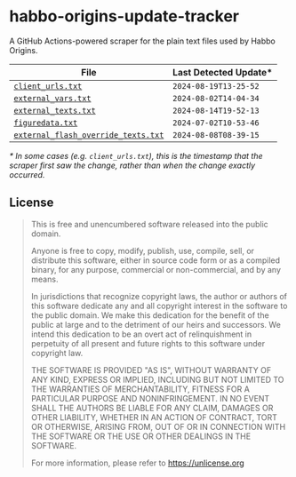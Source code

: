 # habbo-origins-update-tracker

A GitHub Actions-powered scraper for the plain text files used by Habbo
Origins.

| File                                                                                                                                     | Last Detected Update* |
|------------------------------------------------------------------------------------------------------------------------------------------|-----------------------|
| [`client_urls.txt`](https://github.com/branw/habbo-origins-update-tracker/blob/main/client_urls.txt)                                     | `2024-08-19T13-25-52` |
| [`external_vars.txt`](https://github.com/branw/habbo-origins-update-tracker/blob/main/external_vars.txt)                                 | `2024-08-02T14-04-34` |
| [`external_texts.txt`](https://github.com/branw/habbo-origins-update-tracker/blob/main/external_texts.txt)                               | `2024-08-14T19-52-13` |
| [`figuredata.txt`](https://github.com/branw/habbo-origins-update-tracker/blob/main/figuredata.txt)                                       | `2024-07-02T10-53-46` |
| [`external_flash_override_texts.txt`](https://github.com/branw/habbo-origins-update-tracker/blob/main/external_flash_override_texts.txt) | `2024-08-08T08-39-15` |

_* In some cases (e.g. `client_urls.txt`), this is the timestamp that the
scraper first saw the change, rather than when the change exactly occurred._

## License

> This is free and unencumbered software released into the public domain.
> 
> Anyone is free to copy, modify, publish, use, compile, sell, or
> distribute this software, either in source code form or as a compiled
> binary, for any purpose, commercial or non-commercial, and by any
> means.
> 
> In jurisdictions that recognize copyright laws, the author or authors
> of this software dedicate any and all copyright interest in the
> software to the public domain. We make this dedication for the benefit
> of the public at large and to the detriment of our heirs and
> successors. We intend this dedication to be an overt act of
> relinquishment in perpetuity of all present and future rights to this
> software under copyright law.
> 
> THE SOFTWARE IS PROVIDED "AS IS", WITHOUT WARRANTY OF ANY KIND,
> EXPRESS OR IMPLIED, INCLUDING BUT NOT LIMITED TO THE WARRANTIES OF
> MERCHANTABILITY, FITNESS FOR A PARTICULAR PURPOSE AND NONINFRINGEMENT.
> IN NO EVENT SHALL THE AUTHORS BE LIABLE FOR ANY CLAIM, DAMAGES OR
> OTHER LIABILITY, WHETHER IN AN ACTION OF CONTRACT, TORT OR OTHERWISE,
> ARISING FROM, OUT OF OR IN CONNECTION WITH THE SOFTWARE OR THE USE OR
> OTHER DEALINGS IN THE SOFTWARE.
> 
> For more information, please refer to <https://unlicense.org>
